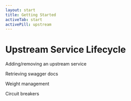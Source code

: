```yaml
---
layout: start
title: Getting Started
activeTab: start
activePill: upstream
---
```


# Upstream Service Lifecycle

Adding/removing an upstream service

Retrieving swagger docs

Weight management

Circuit breakers
